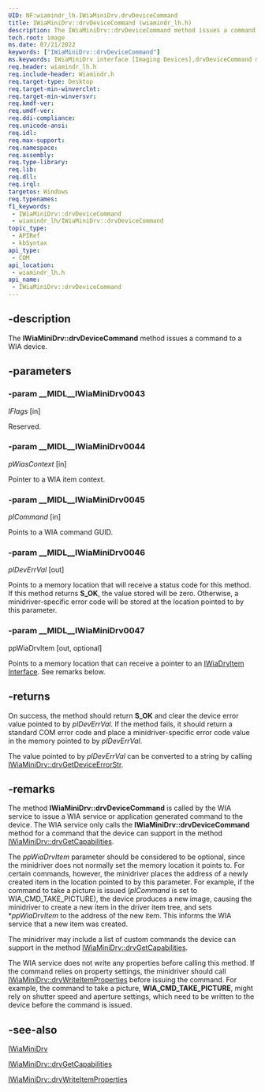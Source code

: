 ```yaml
---
UID: NF:wiamindr_lh.IWiaMiniDrv.drvDeviceCommand
title: IWiaMiniDrv::drvDeviceCommand (wiamindr_lh.h)
description: The IWiaMiniDrv::drvDeviceCommand method issues a command to a WIA device.
tech.root: image
ms.date: 07/21/2022
keywords: ["IWiaMiniDrv::drvDeviceCommand"]
ms.keywords: IWiaMiniDrv interface [Imaging Devices],drvDeviceCommand method, IWiaMiniDrv.drvDeviceCommand, IWiaMiniDrv::drvDeviceCommand, MiniDrv_a65ceaef-73bf-4fd1-9d56-2a4b208f54a3.xml, drvDeviceCommand, drvDeviceCommand method [Imaging Devices], drvDeviceCommand method [Imaging Devices],IWiaMiniDrv interface, image.iwiaminidrv_drvdevicecommand, wiamindr_lh/IWiaMiniDrv::drvDeviceCommand
req.header: wiamindr_lh.h
req.include-header: Wiamindr.h
req.target-type: Desktop
req.target-min-winverclnt: 
req.target-min-winversvr: 
req.kmdf-ver: 
req.umdf-ver: 
req.ddi-compliance: 
req.unicode-ansi: 
req.idl: 
req.max-support: 
req.namespace: 
req.assembly: 
req.type-library: 
req.lib: 
req.dll: 
req.irql: 
targetos: Windows
req.typenames: 
f1_keywords:
 - IWiaMiniDrv::drvDeviceCommand
 - wiamindr_lh/IWiaMiniDrv::drvDeviceCommand
topic_type:
 - APIRef
 - kbSyntax
api_type:
 - COM
api_location:
 - wiamindr_lh.h
api_name:
 - IWiaMiniDrv::drvDeviceCommand
---
```


## -description

The **IWiaMiniDrv::drvDeviceCommand** method issues a command to a WIA device.

## -parameters

### -param __MIDL__IWiaMiniDrv0043

*lFlags* [in]

Reserved.

### -param __MIDL__IWiaMiniDrv0044

*pWiasContext* [in]

Pointer to a WIA item context.

### -param __MIDL__IWiaMiniDrv0045

*plCommand* [in]

Points to a WIA command GUID.

### -param __MIDL__IWiaMiniDrv0046

*plDevErrVal* [out]

Points to a memory location that will receive a status code for this method. If this method returns **S_OK**, the value stored will be zero. Otherwise, a minidriver-specific error code will be stored at the location pointed to by this parameter.

### -param __MIDL__IWiaMiniDrv0047

ppWiaDrvItem [out, optional]

Points to a memory location that can receive a pointer to an [IWiaDrvItem Interface](./nn-wiamindr_lh-iwiadrvitem.md). See remarks below.

## -returns

On success, the method should return **S_OK** and clear the device error value pointed to by *plDevErrVal*. If the method fails, it should return a standard COM error code and place a minidriver-specific error code value in the memory pointed to by *plDevErrVal*.

The value pointed to by *plDevErrVal* can be converted to a string by calling [IWiaMiniDrv::drvGetDeviceErrorStr](./nf-wiamindr_lh-iwiaminidrv-drvgetdeviceerrorstr.md).

## -remarks

The method **IWiaMiniDrv::drvDeviceCommand** is called by the WIA service to issue a WIA service or application generated command to the device. The WIA service only calls the **IWiaMiniDrv::drvDeviceCommand** method for a command that the device can support in the method [IWiaMiniDrv::drvGetCapabilities](./nf-wiamindr_lh-iwiaminidrv-drvgetcapabilities.md).

The *ppWiaDrvItem* parameter should be considered to be optional, since the minidriver does not normally set the memory location it points to. For certain commands, however, the minidriver places the address of a newly created item in the location pointed to by this parameter. For example, if the command to take a picture is issued (*plCommand* is set to WIA_CMD_TAKE_PICTURE), the device produces a new image, causing the minidriver to create a new item in the driver item tree, and sets **ppWiaDrvItem* to the address of the new item. This informs the WIA service that a new item was created.

The minidriver may include a list of custom commands the device can support in the method [IWiaMiniDrv::drvGetCapabilities](./nf-wiamindr_lh-iwiaminidrv-drvgetcapabilities.md).

The WIA service does not write any properties before calling this method. If the command relies on property settings, the minidriver should call [IWiaMiniDrv::drvWriteItemProperties](./nf-wiamindr_lh-iwiaminidrv-drvwriteitemproperties.md) before issuing the command. For example, the command to take a picture, **WIA_CMD_TAKE_PICTURE**, might rely on shutter speed and aperture settings, which need to be written to the device before the command is issued.

## -see-also

[IWiaMiniDrv](./nn-wiamindr_lh-iwiaminidrv.md)

[IWiaMiniDrv::drvGetCapabilities](./nf-wiamindr_lh-iwiaminidrv-drvgetcapabilities.md)

[IWiaMiniDrv::drvWriteItemProperties](./nf-wiamindr_lh-iwiaminidrv-drvwriteitemproperties.md)
